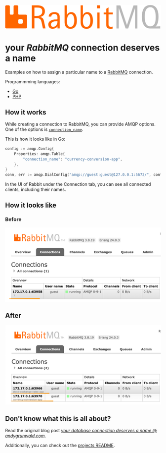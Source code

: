 ![RabbitMQ logo](../images/rabbitmq-logo.png)

# your _RabbitMQ_ connection deserves a name

Examples on how to assign a particular name to a [RabbitMQ](https://www.rabbitmq.com/) connection.

Programmming languages:

- [Go](./go)
- [PHP](./php)

## How it works

While creating a connection to RabbitMQ, you can provide AMQP options.
One of the options is [`connection_name`](https://www.rabbitmq.com/connections.html#client-provided-names "AMQP Client-Provided Connection Name @ RabbitMQ docs").

This is how it looks like in Go:

```go
config := amqp.Config{
    Properties: amqp.Table{
        "connection_name": "currency-conversion-app",
    },
}
conn, err := amqp.DialConfig("amqp://guest:guest@127.0.0.1:5672/", config)
```

In the UI of Rabbit under the Connection tab, you can see all connected clients, including their names.

## How it looks like

### Before

![RabbitMQ: Client connections without name](../images/rabbitmq-connections-without-name.png)

## After

![RabbitMQ: Client connections with name](../images/rabbitmq-connections-with-name.png)

## Don't know what this is all about?

Read the original blog post [_your database connection deserves a name @ andygrunwald.com_](https://andygrunwald.com/blog/your-database-connection-deserves-a-name/ "Article your database connection deserves a name at Andy Grunwalds blog").

Additionally, you can check out the [projects README](https://github.com/andygrunwald/your-connection-deserves-a-name#readme).